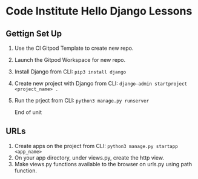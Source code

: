 # Code Institute Hello Django Lessons

## Gettign Set Up
1. Use the CI Gitpod Template to create new repo.
2. Launch the Gitpod Workspace for new repo.
3. Install Django from CLI: `pip3 install django`
4. Create new project with Django from CLI: `django-admin startproject <project_name> .`
5. Run the prject from CLI: `python3 manage.py runserver`

    End of unit

## URLs
1. Create apps on the project from CLI: `python3 manage.py startapp <app_name>`
2. On your app directory, under views.py, create the http view.
3. Make views.py functions available to the browser on urls.py using path function.
